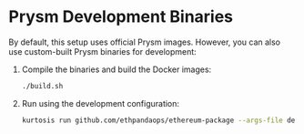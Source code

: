 Prysm Development Binaries
==========================

By default, this setup uses official Prysm images. However, you can also use custom-built Prysm binaries for development:

1. Compile the binaries and build the Docker images:
   
   ```bash
   ./build.sh
   ```

2. Run using the development configuration:

   ```bash
   kurtosis run github.com/ethpandaops/ethereum-package --args-file dev/prysm/prysm-dev.yaml
   ```
